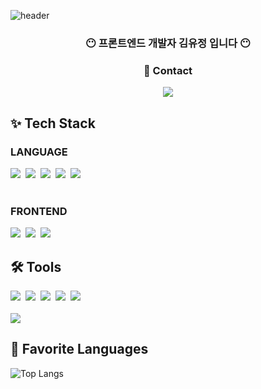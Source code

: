 <!--
**Yu-Jeong55/Yu-Jeong55** is a ✨ _special_ ✨ repository because its `README.md` (this file) appears on your GitHub profile.

Here are some ideas to get you started:

- 🔭 I’m currently working on ...
- 🌱 I’m currently learning ...
- 👯 I’m looking to collaborate on ...
- 🤔 I’m looking for help with ...
- 💬 Ask me about ...
- 📫 How to reach me: ...
- 😄 Pronouns: ...
- ⚡ Fun fact: ...
-->

![header](https://capsule-render.vercel.app/api?type=waving&color=ACD793&height=250&section=header&text=Welcome&fontSize=80&fontColor=cdcdcd&fontAlignY=40&desc=Yu-jeong's%20Github&descAlignY=58&descAlign=62&animation=fadeIn)

<h3 align='center'>😶 프론트엔드 개발자 김유정 입니다 😶</h3>
<div align='center'>
<h3>🎯 Contact </h3>
<img src="https://img.shields.io/badge/kimyujung55@naver.com-ACD793?style=for-the-badge&logo=naver&logoColor=black">
</div>

<h2>✨ Tech Stack</h2>
<h3>LANGUAGE</h3>
<div>
    <img src="https://img.shields.io/badge/javascript-F7DF1E?style=for-the-badge&logo=javascript&logoColor=black">&nbsp
  <img src="https://img.shields.io/badge/typescript-%23007ACC.svg?style=for-the-badge&logo=typescript&logoColor=white">&nbsp
    <img src="https://img.shields.io/badge/python-3776AB?style=for-the-badge&logo=python&logoColor=white">&nbsp
  <img src="https://img.shields.io/badge/html5-E34F26?style=for-the-badge&logo=html5&logoColor=white">&nbsp
  <img src="https://img.shields.io/badge/css3-1572B6.svg?style=for-the-badge&logo=css3&logoColor=white" />
</div>
<br />

<h3>FRONTEND</h3>
<div>
  <img src="https://img.shields.io/badge/react-61DAFB?style=for-the-badge&logo=react&logoColor=black">&nbsp
  <img src="https://img.shields.io/badge/react_native-%2320232a.svg?style=for-the-badge&logo=react&logoColor=%2361DAFB">&nbsp
  <img src="https://img.shields.io/badge/styledcomponents-DB7093?style=for-the-badge&logo=styledcomponents&logoColor=white">&nbsp
</div>

<h2>🛠 Tools</h2>
<div>
  <img src="https://img.shields.io/badge/git-F05033.svg?style=for-the-badge&logo=git&logoColor=white" />&nbsp
  <img src="https://img.shields.io/badge/jira-%230A0FFF.svg?style=for-the-badge&logo=jira&logoColor=white" />&nbsp
  <img src="https://img.shields.io/badge/Notion-F3F3F3.svg?style=for-the-badge&logo=notion&logoColor=black" />&nbsp
  <img src="https://img.shields.io/badge/gitlab-FC6D26?style=for-the-badge&logo=gitlab&logoColor=#FC6D26">&nbsp
   <img src="https://img.shields.io/badge/figma-%23F24E1E.svg?style=for-the-badge&logo=figma&logoColor=white">

</div>
<br/>

<div>
  <img src="https://img.shields.io/badge/VSCode-2C2C32.svg?style=for-the-badge&logo=visual-studio-code&logoColor=22ABF3" />
</div>

<h2>🎈 Favorite Languages</h2>

![Top Langs](https://github-readme-stats.vercel.app/api/top-langs/?username=Yu-Jeong55&layout=compact)


